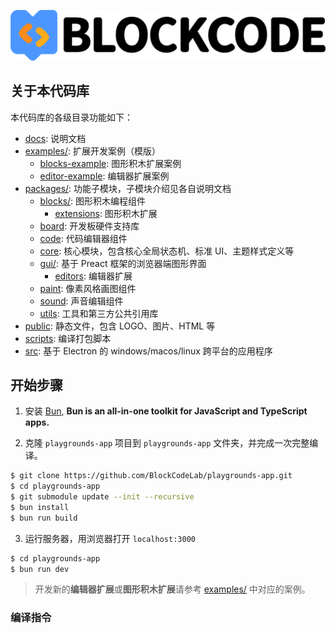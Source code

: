 ![](docs/_media/bar.png 'BlockCode Playgrounds')

## 关于本代码库

本代码库的各级目录功能如下：

- [docs](docs/): 说明文档
- [examples/](examples/): 扩展开发案例（模版）
  - [blocks-example](examples/blocks-example/): 图形积木扩展案例
  - [editor-example](examples/editor-example/): 编辑器扩展案例
- [packages/](packages/): 功能子模块，子模块介绍见各自说明文档
  - [blocks/](packages/blocks/): 图形积木编程组件
    - [extensions](packages/blocks/extensions): 图形积木扩展
  - [board](packages/board/): 开发板硬件支持库
  - [code](packages/code/): 代码编辑器组件
  - [core](packages/core/): 核心模块，包含核心全局状态机、标准 UI、主题样式定义等
  - [gui/](packages/gui/): 基于 Preact 框架的浏览器端图形界面
    - [editors](packages/gui/editors): 编辑器扩展
  - [paint](packages/paint/): 像素风格画图组件
  - [sound](packages/sound/): 声音编辑组件
  - [utils](packages/utils/): 工具和第三方公共引用库
- [public](public/): 静态文件，包含 LOGO、图片、HTML 等
- [scripts](scripts/): 编译打包脚本
- [src](src/): 基于 Electron 的 windows/macos/linux 跨平台的应用程序

## 开始步骤

1. 安装 [Bun](https://bun.sh/), **Bun is an all-in-one toolkit for JavaScript and TypeScript apps.**

2. 克隆 `playgrounds-app` 项目到 `playgrounds-app` 文件夹，并完成一次完整编译。

```bash
$ git clone https://github.com/BlockCodeLab/playgrounds-app.git
$ cd playgrounds-app
$ git submodule update --init --recursive
$ bun install
$ bun run build
```

3. 运行服务器，用浏览器打开 `localhost:3000`

```bash
$ cd playgrounds-app
$ bun run dev
```

> 开发新的**编辑器扩展**或**图形积木扩展**请参考 [examples/](examples/) 中对应的案例。

### 编译指令

####
